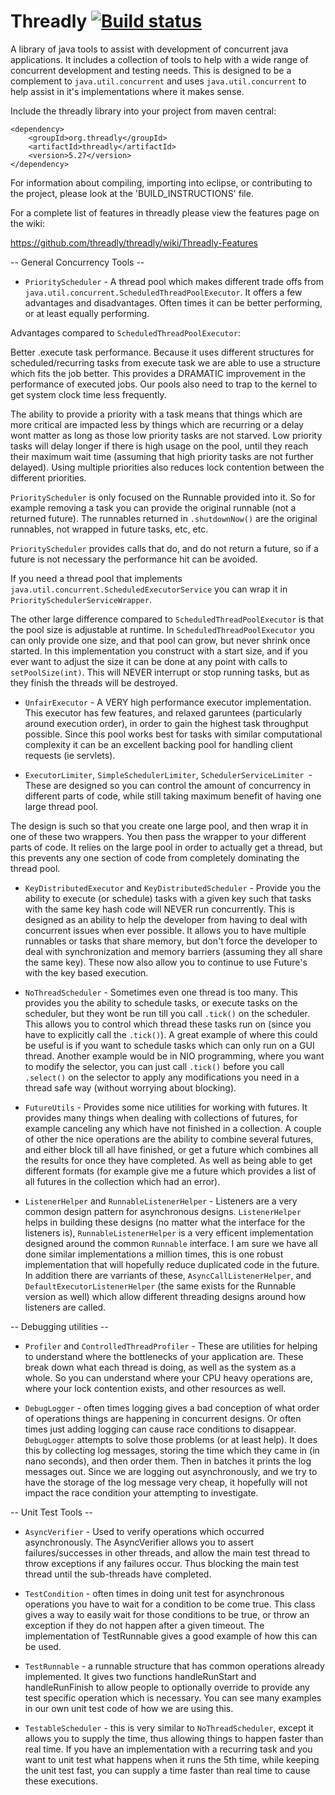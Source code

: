 Threadly [![Build status](https://badge.buildkite.com/7f78724dd03f9e47cc655d0b645ed39f7d0558e4f1b4bd7e91.svg)](https://buildkite.com/threadly/nightly-threadly)
========

A library of java tools to assist with development of concurrent java applications. It includes a collection of tools to help with a wide range of concurrent development and testing needs. This is designed to be a complement to `java.util.concurrent` and uses `java.util.concurrent` to help assist in it's implementations where it makes sense.

Include the threadly library into your project from maven central: 

```script
<dependency>
	<groupId>org.threadly</groupId>
	<artifactId>threadly</artifactId>
	<version>5.27</version>
</dependency>
```

For information about compiling, importing into eclipse, or contributing to the project, please look at the 'BUILD_INSTRUCTIONS' file.

For a complete list of features in threadly please view the features page on the wiki:

https://github.com/threadly/threadly/wiki/Threadly-Features

-- General Concurrency Tools --

*    `PriorityScheduler` - A thread pool which makes different trade offs from `java.util.concurrent.ScheduledThreadPoolExecutor`.  It offers a few advantages and disadvantages.  Often times it can be better performing, or at least equally performing.

Advantages compared to `ScheduledThreadPoolExecutor`:

Better .execute task performance.  Because it uses different structures for scheduled/recurring tasks from execute task we are able to use a structure which fits the job better.  This provides a DRAMATIC improvement in the performance of executed jobs.  Our pools also need to trap to the kernel to get system clock time less frequently.

The ability to provide a priority with a task means that things which are more critical are impacted less by things which are recurring or a delay wont matter as long as those low priority tasks are not starved.  Low priority tasks will delay longer if there is high usage on the pool, until they reach their maximum wait time (assuming that high priority tasks are not further delayed).  Using multiple priorities also reduces lock contention between the different priorities.

`PriorityScheduler` is only focused on the Runnable provided into it.  So for example removing a task you can provide the original runnable (not a returned future).  The runnables returned in `.shutdownNow()` are the original runnables, not wrapped in future tasks, etc, etc.

`PriorityScheduler` provides calls that do, and do not return a future, so if a future is not necessary the performance hit can be avoided.

If you need a thread pool that implements `java.util.concurrent.ScheduledExecutorService` you can wrap it in `PrioritySchedulerServiceWrapper`.

The other large difference compared to `ScheduledThreadPoolExecutor` is that the pool size is adjustable at runtime.  In `ScheduledThreadPoolExecutor` you can only provide one size, and that pool can grow, but never shrink once started.  In this implementation you construct with a start size, and if you ever want to adjust the size it can be done at any point with calls to `setPoolSize(int)`.  This will NEVER interrupt or stop running tasks, but as they finish the threads will be destroyed.

*    `UnfairExecutor` - A VERY high performance executor implementation.  This executor has few features, and relaxed garuntees (particularly around execution order), in order to gain the highest task throughput possible.  Since this pool works best for tasks with similar computational complexity it can be an excellent backing pool for handling client requests (ie servlets).

*    `ExecutorLimiter`, `SimpleSchedulerLimiter`, `SchedulerServiceLimiter `- These are designed so you can control the amount of concurrency in different parts of code, while still taking maximum benefit of having one large thread pool.

The design is such so that you create one large pool, and then wrap it in one of these two wrappers.  You then pass the wrapper to your different parts of code.  It relies on the large pool in order to actually get a thread, but this prevents any one section of code from completely dominating the thread pool.

*    `KeyDistributedExecutor` and `KeyDistributedScheduler` - Provide you the ability to execute (or schedule) tasks with a given key such that tasks with the same key hash code will NEVER run concurrently. This is designed as an ability to help the developer from having to deal with concurrent issues when ever possible. It allows you to have multiple runnables or tasks that share memory, but don't force the developer to deal with synchronization and memory barriers (assuming they all share the same key).  These now also allow you to continue to use Future's with the key based execution.

*    `NoThreadScheduler` - Sometimes even one thread is too many.  This provides you the ability to schedule tasks, or execute tasks on the scheduler, but they wont be run till you call `.tick()` on the scheduler.  This allows you to control which thread these tasks run on (since you have to explicitly call the `.tick()`).  A great example of where this could be useful is if you want to schedule tasks which can only run on a GUI thread.  Another example would be in NIO programming, where you want to modify the selector, you can just call `.tick()` before you call `.select()` on the selector to apply any modifications you need in a thread safe way (without worrying about blocking).

*    `FutureUtils` - Provides some nice utilities for working with futures. It provides many things when dealing with collections of futures, for example canceling any which have not finished in a collection. A couple of other the nice operations are the ability to combine several futures, and either block till all have finished, or get a future which combines all the results for once they have completed. As well as being able to get different formats (for example give me a future which provides a list of all futures in the collection which had an error).

*    `ListenerHelper` and `RunnableListenerHelper` - Listeners are a very common design pattern for asynchronous designs.  `ListenerHelper` helps in building these designs (no matter what the interface for the listeners is), `RunnableListenerHelper` is a very efficent implementation designed around the common `Runnable` interface.  I am sure we have all done similar implementations a million times, this is one robust implementation that will hopefully reduce duplicated code in the future.  In addition there are varriants of these, `AsyncCallListenerHelper`, and `DefaultExecutorListenerHelper` (the same exists for the Runnable version as well) which allow different threading designs around how listeners are called.

-- Debugging utilities --

*    `Profiler` and `ControlledThreadProfiler` - These are utilities for helping to understand where the bottlenecks of your application are. These break down what each thread is doing, as well as the system as a whole. So you can understand where your CPU heavy operations are, where your lock contention exists, and other resources as well.

*    `DebugLogger` - often times logging gives a bad conception of what order of operations things are happening in concurrent designs. Or often times just adding logging can cause race conditions to disappear.  `DebugLogger` attempts to solve those problems (or at least help). It does this by collecting log messages, storing the time which they came in (in nano seconds), and then order them. Then in batches it prints the log messages out. Since we are logging out asynchronously, and we try to have the storage of the log message very cheap, it hopefully will not impact the race condition your attempting to investigate.

-- Unit Test Tools --

*    `AsyncVerifier` - Used to verify operations which occurred asynchronously.  The AsyncVerifier allows you to assert failures/successes in other threads, and allow the main test thread to throw exceptions if any failures occur.  Thus blocking the main test thread until the sub-threads have completed.

*    `TestCondition` - often times in doing unit test for asynchronous operations you have to wait for a condition to be come true. This class gives a way to easily wait for those conditions to be true, or throw an exception if they do not happen after a given timeout. The implementation of TestRunnable gives a good example of how this can be used.

*    `TestRunnable` - a runnable structure that has common operations already implemented. It gives two functions handleRunStart and handleRunFinish to allow people to optionally override to provide any test specific operation which is necessary. You can see many examples in our own unit test code of how we are using this.

*    `TestableScheduler` - this is very similar to `NoThreadScheduler`, except it allows you to supply the time, thus allowing things to happen faster than real time. If you have an implementation with a recurring task and you want to unit test what happens when it runs the 5th time, while keeping the unit test fast, you can supply a time faster than real time to cause these executions.
